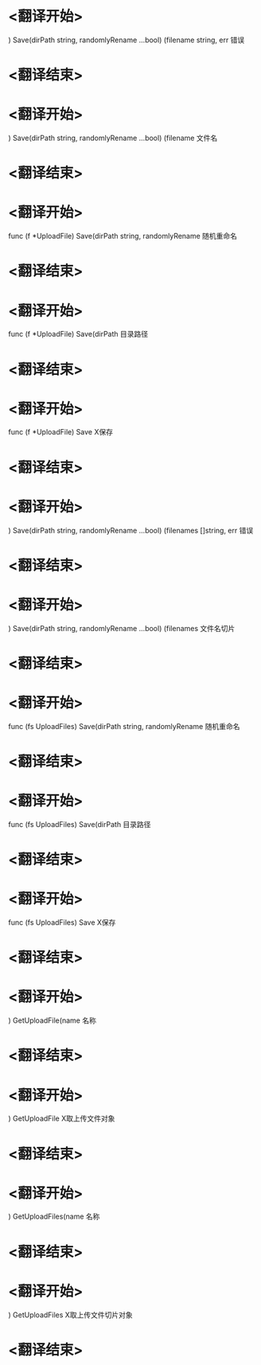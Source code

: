 
# <翻译开始>
) Save(dirPath string, randomlyRename ...bool) (filename string, err
错误
# <翻译结束>

# <翻译开始>
) Save(dirPath string, randomlyRename ...bool) (filename
文件名
# <翻译结束>

# <翻译开始>
func (f *UploadFile) Save(dirPath string, randomlyRename
随机重命名
# <翻译结束>

# <翻译开始>
func (f *UploadFile) Save(dirPath
目录路径
# <翻译结束>

# <翻译开始>
func (f *UploadFile) Save
X保存
# <翻译结束>

# <翻译开始>
) Save(dirPath string, randomlyRename ...bool) (filenames []string, err
错误
# <翻译结束>

# <翻译开始>
) Save(dirPath string, randomlyRename ...bool) (filenames
文件名切片
# <翻译结束>

# <翻译开始>
func (fs UploadFiles) Save(dirPath string, randomlyRename
随机重命名
# <翻译结束>

# <翻译开始>
func (fs UploadFiles) Save(dirPath
目录路径
# <翻译结束>

# <翻译开始>
func (fs UploadFiles) Save
X保存
# <翻译结束>

# <翻译开始>
) GetUploadFile(name
名称
# <翻译结束>

# <翻译开始>
) GetUploadFile
X取上传文件对象
# <翻译结束>

# <翻译开始>
) GetUploadFiles(name
名称
# <翻译结束>

# <翻译开始>
) GetUploadFiles
X取上传文件切片对象
# <翻译结束>
